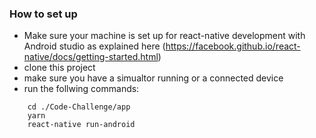 ### How to set up

- Make sure your machine is set up for react-native development with Android studio as explained here (https://facebook.github.io/react-native/docs/getting-started.html)
- clone this project
- make sure you have a simualtor running or a connected device
- run the follwing commands:
```
    cd ./Code-Challenge/app
    yarn
    react-native run-android
```
